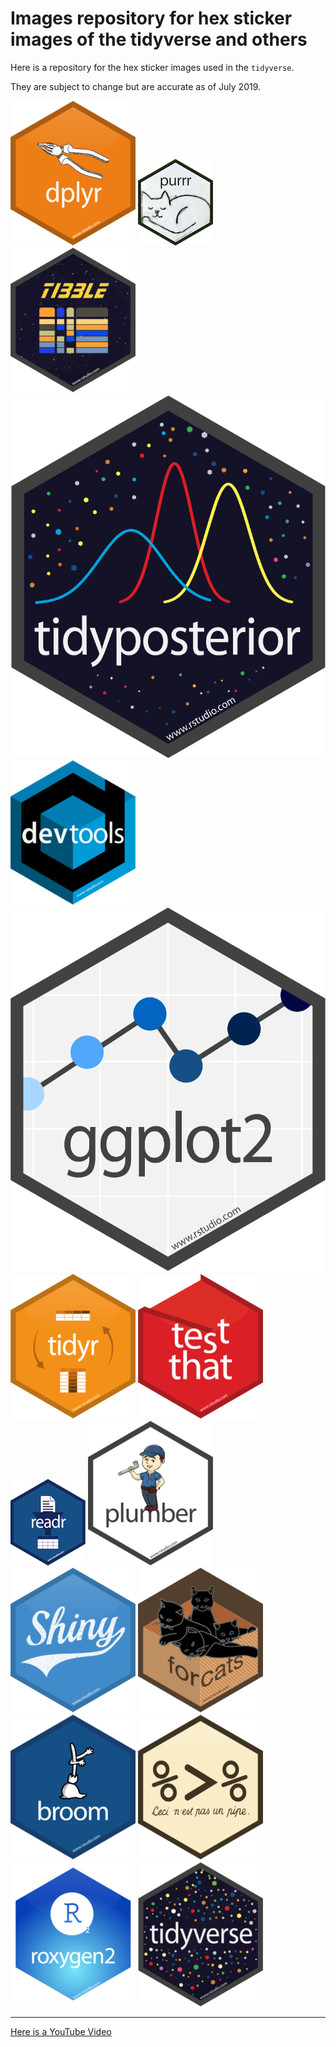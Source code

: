 
# Images repository for hex sticker images of the tidyverse and others

Here is a repository for the hex sticker images used in the `tidyverse`.

They are subject to change but are accurate as of July 2019.

![](dplyr.png "dplyr")
![](purrr.png "purrr")
![](tibble.png "tibble")
![](tidyposterior.png "tidyposterior")
![](devtools.png "devtools")
![](ggplot2.png "ggplot2")
![](tidyr.png "tidyr")
![](testthat.png "testthat")
![](readr.png "readr")
![](plumber.png "plumber")
![](shiny.png "shiny")
![](forcats.png "forcats")
![](broom.png "broom")
![](magrittr.png "magrittr")
![](roxygen2.png "roxygen2")
![](tidyverse.png "tidyverse")

--------

[Here is a YouTube Video](https://www.youtube.com/watch?v=iJspIB-Wh38)
